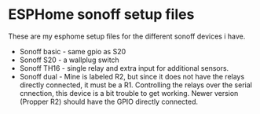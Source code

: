 # ESPHome sonoff setup files

These are my esphome setup files for the different sonoff devices i have.

* Sonoff basic - same gpio as S20
* Sonoff S20 - a wallplug switch
* Sonoff TH16 - single relay and extra input for additional sensors.
* Sonoff dual - Mine is labeled R2, but since it does not have the relays directly connected, it must be a R1. Controlling the relays over the  serial cnnection, this device is a bit trouble to get working. Newer version (Propper R2) should have the GPIO directly connected.